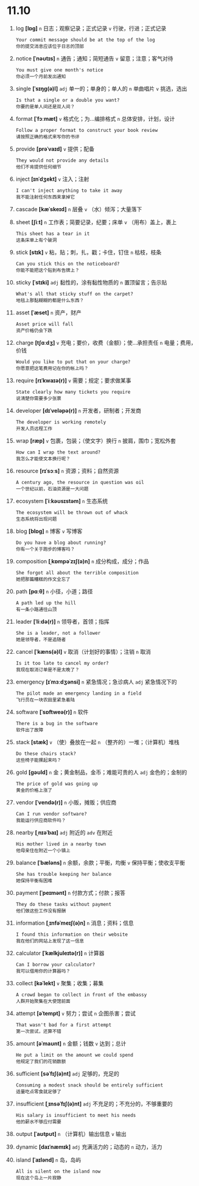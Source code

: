 # 11.10

1. log **[lɒɡ]** `n` 日志；观察记录；正式记录 `v` 行驶，行进；正式记录

   ```
   Your commit message should be at the top of the log
   你的提交消息应该位于日志的顶部
   ```

2. notice **[ˈnəʊtɪs]** `n` 通告；通知；简短通告 `v` 留意；注意；客气对待

   ```
   You must give one month's notice
   你必须一个月前发出通知
   ```

3. single **[ˈsɪŋɡ(ə)l]** `adj` 单一的；单身的；单人的 `n` 单曲唱片 `v` 挑选，选出

   ```
   Is that a single or a double you want?
   你要的是单人间还是双人间？
   ```

4. format **[ˈfɔːmæt]** `v` 格式化；为...编排格式 `n` 总体安排，计划，设计

   ```
   Follow a proper format to construct your book review
   请按照正确的格式来写你的书评
   ```

5. provide **[prəˈvaɪd]** `v` 提供；配备

   ```
   They would not provide any details
   他们不肯提供任何细节
   ```

6. inject **[ɪnˈdʒekt]** `v` 注入；注射

   ```
   I can't inject anything to take it away
   我不能注射任何东西来拿掉它
   ```

7. cascade **[kæˈskeɪd]** `n` 层叠 `v` （水）倾泻；大量落下

8. sheet **[ʃiːt]** `n` 工作表；简要记录，纪要；床单 `v` （用布）盖上，裹上

   ```
   This sheet has a tear in it
   这条床单上有个破洞
   ```

9. stick **[stɪk]** `v` 粘，贴；刺，扎，戳；卡住，钉住 `n` 枯枝，枝条

   ```
   Can you stick this on the noticeboard?
   你能不能把这个贴到布告牌上？
   ```

10. sticky **[ˈstɪki]** `adj` 黏性的，涂有黏性物质的 `n` 置顶留言；告示贴

    ```
    What's all that sticky stuff on the carpet?
    地毯上那黏糊糊的都是什么东西？
    ```

11. asset **[ˈæset]** `n` 资产，财产

    ```
    Asset price will fall
    资产价格仍会下跌
    ```

12. charge **[tʃɑːdʒ]** `v` 充电；要价，收费（金额）；使...承担责任 `n` 电量；费用，价钱

    ```
    Would you like to put that on your charge?
    你愿意把这笔费用记在你的帐上吗？
    ```

13. require **[rɪˈkwaɪə(r)]** `v` 需要；规定；要求做某事

    ```
    State clearly how many tickets you require
    说清楚你需要多少张票
    ```

14. developer **[dɪˈveləpə(r)]** `n` 开发者，研制者；开发商

    ```
    The developer is working remotely
    开发人员远程工作
    ```

15. wrap **[ræp]** `v` 包裹，包装；（使文字）换行 `n` 披肩，围巾；宽松外套

    ```
    How can I wrap the text around?
    我怎么才能使文本换行呢？
    ```

16. resource **[rɪˈsɔːs]** `n` 资源；资料；自然资源

    ```
    A century ago, the resource in question was oil
    一个世纪以前，石油资源是一大问题
    ```

17. ecosystem **[ˈiːkəʊsɪstəm]** `n` 生态系统

    ```
    The ecosystem will be thrown out of whack
    生态系统将出现问题
    ```

18. blog **[blɒɡ]** `n` 博客 `v` 写博客

    ```
    Do you have a blog about running?
    你有一个关于跑步的博客吗？
    ```

19. composition **[ˌkɒmpəˈzɪʃ(ə)n]** `n` 成分构成，成分；作品

    ```
    She forgot all about the terrible composition
    她把那篇糟糕的作文全忘了
    ```

20. path **[pɑːθ]** `n` 小径，小道；路径

    ```
    A path led up the hill
    有一条小路通往山顶
    ```

21. leader **[ˈliːdə(r)]** `n` 领导者，首领；指挥

    ```
    She is a leader, not a follower
    她是领导者，不是追随者
    ```

22. cancel **[ˈkæns(ə)l]** `v` 取消（计划好的事情）；注销 `n` 取消

    ```
    Is it too late to cancel my order?
    我现在取消订单是不是太晚了？
    ```

23. emergency **[ɪˈmɜːdʒənsi]** `n` 紧急情况；急诊病人 `adj` 紧急情况下的

    ```
    The pilot made an emergency landing in a field
    飞行员在一块农田里紧急着陆
    ```

24. software **[ˈsɒftweə(r)]** `n` 软件

    ```
    There is a bug in the software
    软件出了故障
    ```

25. stack **[stæk]** `v` （使）叠放在一起 `n` （整齐的）一堆；（计算机）堆栈

    ```
    Do these chairs stack?
    这些椅子能摞起来吗？
    ```

26. gold **[ɡəʊld]** `n` 金；黄金制品，金币；难能可贵的人 `adj` 金色的；金制的

    ```
    The price of gold was going up
    黄金的价格上涨了
    ```

27. vendor **[ˈvendə(r)]** `n` 小贩，摊贩；供应商

    ```
    Can I run vendor software?
    我能运行供应商软件吗？
    ```

28. nearby **[ˌnɪəˈbaɪ]** `adj` 附近的 `adv` 在附近

    ```
    His mother lived in a nearby town
    他母亲住在附近一个小镇上
    ```

29. balance **[ˈbæləns]** `n` 余额，余款；平衡，均衡 `v` 保持平衡；使收支平衡

    ```
    She has trouble keeping her balance
    她保持平衡有困难
    ```

30. payment **[ˈpeɪmənt]** `n` 付款方式；付款；报答

    ```
    They do these tasks without payment
    他们做这些工作没有报酬
    ```

31. information **[ˌɪnfəˈmeɪʃ(ə)n]** `n` 消息；资料；信息

    ```
    I found this information on their website
    我在他们的网站上发现了这一信息
    ```

32. calculator **[ˈkælkjuleɪtə(r)]** `n` 计算器

    ```
    Can I borrow your calculator?
    我可以借用你的计算器吗？
    ```

33. collect **[kəˈlekt]** `v` 聚集；收集；募集

    ```
    A crowd began to collect in front of the embassy
    人群开始聚集在大使馆前面
    ```

34. attempt **[əˈtempt]** `v` 努力；尝试 `n` 企图杀害；尝试

    ```
    That wasn't bad for a first attempt
    第一次尝试，还算不错
    ```

35. amount **[əˈmaʊnt]** `n` 金额；钱数 `v` 达到；总计

    ```
    He put a limit on the amount we could spend
    他规定了我们的花销数额
    ```

36. sufficient **[səˈfɪʃ(ə)nt]** `adj` 足够的，充足的

    ```
    Consuming a modest snack should be entirely sufficient
    适量吃点零食就足够了
    ```

37. insufficient **[ˌɪnsəˈfɪʃ(ə)nt]** `adj` 不充足的；不充分的，不够重要的

    ```
    His salary is insufficient to meet his needs
    他的薪水不够应付需要
    ```

38. output **[ˈaʊtpʊt]** `n` （计算机）输出信息 `v` 输出

39. dynamic **[daɪˈnæmɪk]** `adj` 充满活力的；动态的 `n` 动力，活力

40. island **[ˈaɪlənd]** `n` 岛，岛屿

    ```
    All is silent on the island now
    现在这个岛上一片寂静
    ```
